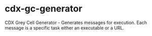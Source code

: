 cdx-gc-generator
================

CDX Grey Cell Generator - Generates messages for execution. Each message is a specific task either an executable or a URL.
